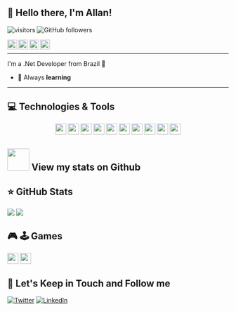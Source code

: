 ## 👋 Hello there, I'm Allan! 

![visitors](https://visitor-badge.glitch.me/badge?page_id=allansud.visitor-badge)
![GitHub followers](https://img.shields.io/github/followers/allansud?style=social)

<a target="_blank" href="https://www.linkedin.com/in/allan-freitas-a43b3247/">
  <img align="left" alt="LinkdeIN" width="22px" src="https://cdn.jsdelivr.net/npm/simple-icons@v3/icons/linkedin.svg" />
</a>
<a target="_blank" href="https://api.whatsapp.com/send?phone=5511991355818">
  <img align="left" alt="Whatsapp" width="22px" src="https://cdn.jsdelivr.net/npm/simple-icons@v3/icons/whatsapp.svg" />
</a>
<a target="_blank" href="https://www.instagram.com/allansud/">
  <img align="left" alt="Instagram" width="22px" src="https://cdn.jsdelivr.net/npm/simple-icons@v3/icons/instagram.svg" />
</a>
<a target="_blank" href="mailto:freitasallan@gmail.com">
  <img align="left" alt="Gmail" width="22px" src="https://cdn.jsdelivr.net/npm/simple-icons@v3/icons/gmail.svg" />
</a>
</br>

---- 

I'm a .Net Developer from Brazil 💚

* 💫 Always **learning**

----

## 💻 Technologies & Tools

<p align="center">

<img src="https://img.shields.io/badge/javascript-%23F7DF1E.svg?&style=for-the-badge&logo=javascript&logoColor=black" height="25"/>
<img src="https://img.shields.io/badge/typescript%20-%23007ACC.svg?&style=for-the-badge&logo=typescript&logoColor=white" height="25"/>
<img src="https://img.shields.io/badge/angular%20-%23DD0031.svg?&style=for-the-badge&logo=angular&logoColor=white" height="25"/>
<img src="https://img.shields.io/badge/bootstrap%20-%23563D7C.svg?&style=for-the-badge&logo=bootstrap&logoColor=white" height="25"/>
<img src="https://img.shields.io/badge/-npm-CB3837?style=flat-square&logo=npm" height="25"/>
<img src="https://img.shields.io/badge/-GitHub-181717?style=flat-square&logo=github" height="25"/>
<img src="https://img.shields.io/badge/MongoDB-%234ea94b.svg?&style=for-the-badge&logo=mongodb&logoColor=white" height="25"/>
<img src="https://img.shields.io/badge/dotnet-net%23239120.svg?color=5C2D91&style=for-the-badge&logo=.net&logoColor=white" height="25"/>
<img src="https://img.shields.io/badge/c%23%20-%23239120.svg?&style=for-the-badge&logo=c-sharp&logoColor=white" height="25"/>
<img src="https://img.shields.io/badge/Microsoft_SQL_Server-CC2927?style=for-the-badge&logo=microsoft-sql-server&logoColor=white" height="25"/>


</p>

## <img src="https://media.giphy.com/media/VgCDAzcKvsR6OM0uWg/giphy.gif" width="50"> View my stats on Github 
   
## ⭐ GitHub Stats

<p align = "left">
  <img src = "https://github-readme-stats.vercel.app/api?username=allansud&show_icons=true&theme=tokyonight&line_height=27">
  <img src = "https://github-readme-stats.vercel.app/api/top-langs/?username=allansud&hide=css,java,html&theme=tokyonight">
</p>

## 🎮 🕹 Games

<p align = "left">
  <img src="https://img.shields.io/badge/Xbox-107C10?style=for-the-badge&logo=xbox&logoColor=white" height="25">
  <img src="https://img.shields.io/badge/Steam-000000?style=for-the-badge&logo=steam&logoColor=white" height="25">
</p>

## 🎯 Let's Keep in Touch and Follow me 

[![Twitter](https://img.shields.io/badge/twitter-%231DA1F2.svg?&style=for-the-badge&logo=twitter&logoColor=white)](https://twitter.com/Allansud)
[![LinkedIn](https://img.shields.io/badge/linkedin-%230077B5.svg?&style=for-the-badge&logo=linkedin&logoColor=white)](https://www.linkedin.com/in/allan-freitas-a43b3247/)


